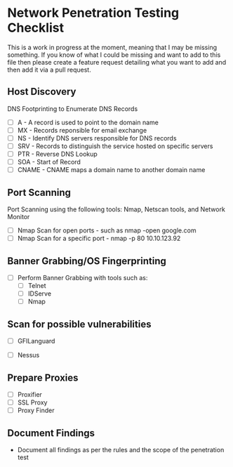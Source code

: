# Network Penetration Testing Checklist

This is a work in progress at the moment, meaning that I may be missing something. If you know of what I could be missing and want to add to this file then please create a feature request detailing what you want to add and then add it via a pull request.

## Host Discovery
DNS Footprinting to Enumerate DNS Records

- [ ] A - A record is used to point to the domain name
- [ ] MX - Records reponsible for email exchange
- [ ] NS - Identify DNS servers responsible for DNS records
- [ ] SRV - Records to distinguish the service hosted on specific servers
- [ ] PTR - Reverse DNS Lookup
- [ ] SOA - Start of Record
- [ ] CNAME - CNAME maps a domain name to another domain name
## Port Scanning
Port Scanning using the following tools: Nmap, Netscan tools, and Network Monitor

- [ ] Nmap Scan for open ports - such as nmap -open google.com
- [ ] Nmap Scan for a specific port - nmap -p 80 10.10.123.92

## Banner Grabbing/OS Fingerprinting

- [ ] Perform Banner Grabbing with tools such as:
    - [ ] Telnet
    - [ ] IDServe
    - [ ] Nmap

## Scan for possible vulnerabilities
- [ ] GFILanguard
- [ ] Nessus


## Prepare Proxies
- [ ] Proxifier
- [ ] SSL Proxy
- [ ] Proxy Finder

## Document Findings
- Document all findings as per the rules and the scope of the penetration test